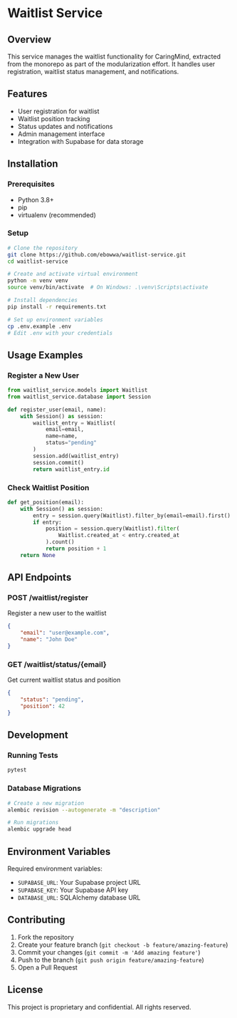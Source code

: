 # Waitlist Service

## Overview
This service manages the waitlist functionality for CaringMind, extracted from the monorepo as part of the modularization effort. It handles user registration, waitlist status management, and notifications.

## Features
- User registration for waitlist
- Waitlist position tracking
- Status updates and notifications
- Admin management interface
- Integration with Supabase for data storage

## Installation

### Prerequisites
- Python 3.8+
- pip
- virtualenv (recommended)

### Setup
```bash
# Clone the repository
git clone https://github.com/ebowwa/waitlist-service.git
cd waitlist-service

# Create and activate virtual environment
python -m venv venv
source venv/bin/activate  # On Windows: .\venv\Scripts\activate

# Install dependencies
pip install -r requirements.txt

# Set up environment variables
cp .env.example .env
# Edit .env with your credentials
```

## Usage Examples

### Register a New User
```python
from waitlist_service.models import Waitlist
from waitlist_service.database import Session

def register_user(email, name):
    with Session() as session:
        waitlist_entry = Waitlist(
            email=email,
            name=name,
            status="pending"
        )
        session.add(waitlist_entry)
        session.commit()
        return waitlist_entry.id
```

### Check Waitlist Position
```python
def get_position(email):
    with Session() as session:
        entry = session.query(Waitlist).filter_by(email=email).first()
        if entry:
            position = session.query(Waitlist).filter(
                Waitlist.created_at < entry.created_at
            ).count()
            return position + 1
    return None
```

## API Endpoints

### POST /waitlist/register
Register a new user to the waitlist
```json
{
    "email": "user@example.com",
    "name": "John Doe"
}
```

### GET /waitlist/status/{email}
Get current waitlist status and position
```json
{
    "status": "pending",
    "position": 42
}
```

## Development

### Running Tests
```bash
pytest
```

### Database Migrations
```bash
# Create a new migration
alembic revision --autogenerate -m "description"

# Run migrations
alembic upgrade head
```

## Environment Variables
Required environment variables:
- `SUPABASE_URL`: Your Supabase project URL
- `SUPABASE_KEY`: Your Supabase API key
- `DATABASE_URL`: SQLAlchemy database URL

## Contributing
1. Fork the repository
2. Create your feature branch (`git checkout -b feature/amazing-feature`)
3. Commit your changes (`git commit -m 'Add amazing feature'`)
4. Push to the branch (`git push origin feature/amazing-feature`)
5. Open a Pull Request

## License
This project is proprietary and confidential. All rights reserved.
